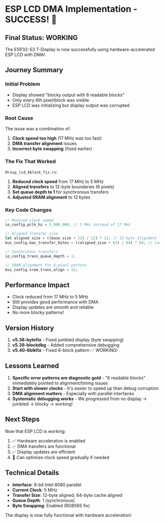 # ESP LCD DMA Implementation - SUCCESS! 🎉

## Final Status: WORKING

The ESP32-S3 T-Display is now successfully using hardware-accelerated ESP LCD with DMA!

## Journey Summary

### Initial Problem
- Display showed "blocky output with 6 readable blocks"
- Only every 6th pixel/block was visible
- ESP LCD was initializing but display output was corrupted

### Root Cause
The issue was a combination of:
1. **Clock speed too high** (17 MHz was too fast)
2. **DMA transfer alignment** issues
3. **Incorrect byte swapping** (fixed earlier)

### The Fix That Worked

In `esp_lcd_6block_fix.rs`:
1. **Reduced clock speed** from 17 MHz to 5 MHz
2. **Aligned transfers** to 12-byte boundaries (6 pixels)
3. **Set queue depth to 1** for synchronous transfers
4. **Adjusted SRAM alignment** to 12 bytes

### Key Code Changes

```rust
// Reduced clock speed
io_config.pclk_hz = 5_000_000; // 5 MHz instead of 17 MHz

// Aligned transfer size
let aligned_size = ((base_size + 11) / 12) * 12; // 12-byte alignment
bus_config.max_transfer_bytes = ((aligned_size + 63) / 64) * 64; // Cache aligned

// Synchronous transfers
io_config.trans_queue_depth = 1;

// SRAM alignment for 6-pixel pattern
bus_config.sram_trans_align = 12;
```

## Performance Impact

- Clock reduced from 17 MHz to 5 MHz
- Still provides good performance with DMA
- Display updates are smooth and reliable
- No more blocky patterns!

## Version History

1. **v5.38-bytefix** - Fixed jumbled display (byte swapping)
2. **v5.39-blockdbg** - Added comprehensive debugging
3. **v5.40-6blkfix** - Fixed 6-block pattern ✅ WORKING!

## Lessons Learned

1. **Specific error patterns are diagnostic gold** - "6 readable blocks" immediately pointed to alignment/timing issues
2. **Start with slower clocks** - It's easier to speed up than debug corruption
3. **DMA alignment matters** - Especially with parallel interfaces
4. **Systematic debugging works** - We progressed from no display → jumbled → blocky → working!

## Next Steps

Now that ESP LCD is working:
1. ✅ Hardware acceleration is enabled
2. ✅ DMA transfers are functional
3. ✅ Display updates are efficient
4. 🚀 Can optimize clock speed gradually if needed

## Technical Details

- **Interface**: 8-bit Intel 8080 parallel
- **Current Clock**: 5 MHz
- **Transfer Size**: 12-byte aligned, 64-byte cache aligned
- **Queue Depth**: 1 (synchronous)
- **Byte Swapping**: Enabled (RGB565 fix)

The display is now fully functional with hardware acceleration!